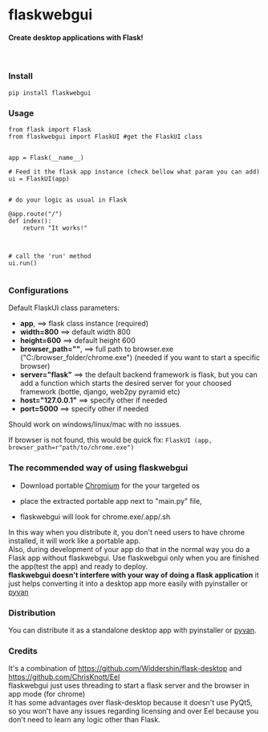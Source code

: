 # flaskwebgui
#### Create desktop applications with Flask!

<br>

### Install
```
pip install flaskwebgui
```
### Usage
```
from flask import Flask  
from flaskwebgui import FlaskUI #get the FlaskUI class


app = Flask(__name__)

# Feed it the flask app instance (check bellow what param you can add)
ui = FlaskUI(app) 


# do your logic as usual in Flask

@app.route("/")
def index():  
    return "It works!"



# call the 'run' method
ui.run()
 
```
### Configurations

Default FlaskUI class parameters: 

* **app**,                              ==> flask  class instance (required)
* **width=800**                         ==> default width 800 
* **height=600**                        ==> default height 600
* **browser_path=""**,                  ==> full path to browser.exe ("C:/browser_folder/chrome.exe")
                                        (needed if you want to start a specific browser)
* **server="flask"**                    ==> the default backend framework is flask, but you can add a function which starts 
                                        the desired server for your choosed framework (bottle, django, web2py pyramid etc)
* **host="127.0.0.1"**                  ==> specify other if needed
* **port=5000**                         ==> specify other if needed


Should work on windows/linux/mac with no isssues.

If browser is not found, this would be quick fix: `FlaskUI (app, browser_path=r"path/to/chrome.exe")`

### The recommended way of using flaskwebgui

- Download portable [Chromium](https://chromium.woolyss.com/) for the your targeted os

- place the extracted portable app next to "main.py" file, 

- flaskwebgui will look for chrome.exe/.app/.sh

In this way when you distribute it, you don't need users to have chrome installed, it will work like a portable app.
<br>
 Also, during development of your app do that in the normal way you do a Flask app without flaskwebgui. Use flaskwebgui only when you are finished the app(test the app) and ready to deploy.
<br>
**flaskwebgui doesn't interfere with your way of doing a flask application** it just helps converting it into a desktop app more easily with pyinstaller or [pyvan](https://github.com/ClimenteA/pyvan)


### Distribution

You can distribute it as a standalone desktop app with pyinstaller or [pyvan](https://github.com/ClimenteA/pyvan).


### Credits

It's a combination of https://github.com/Widdershin/flask-desktop and https://github.com/ChrisKnott/Eel
<br>
flaskwebgui just uses threading to start a flask server and the browser in app mode (for chrome)
<br>
It has some advantages over flask-desktop because it doesn't use PyQt5, so you won't have any issues regarding licensing and over Eel because you don't need to learn any logic other than Flask.









